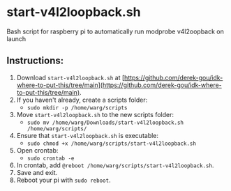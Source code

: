 # start-v4l2loopback.sh
Bash script for raspberry pi to automatically run modprobe v4l2oopback on launch

## Instructions:
1. Download `start-v4l2loopback.sh` at [https://github.com/derek-gou/idk-where-to-put-this/tree/main](https://github.com/derek-gou/idk-where-to-put-this/tree/main).  
2. If you haven't already, create a scripts folder:
    * `sudo mkdir -p /home/warg/scripts`
3. Move `start-v4l2loopback.sh` to the new scripts folder:
    * `sudo mv /home/warg/Downloads/start-v4l2loopback.sh /home/warg/scripts/`
4. Ensure that `start-v4l2loopback.sh` is executable:
    * `sudo chmod +x /home/warg/scripts/start-v4l2loopback.sh`
5. Open crontab:
    * `sudo crontab -e`
6. In crontab, add `@reboot /home/warg/scripts/start-v4l2loopback.sh`.
7. Save and exit.
8. Reboot your pi with `sudo reboot`.

